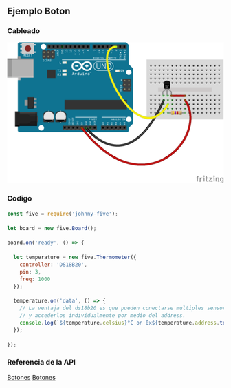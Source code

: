 ## Ejemplo Boton

### Cableado
![cableado Termometro](../../assets/temperature-ds18b20.png)

### Codigo
```javascript
const five = require('johnny-five');

let board = new five.Board();

board.on('ready', () => {

  let temperature = new five.Thermometer({
    controller: 'DS18B20',
    pin: 3,
    freq: 1000
  });

  temperature.on('data', () => {
    // La ventaja del ds18b20 es que pueden conectarse multiples sensores en el mismo cable
    // y accederlos individualmente por medio del address.
    console.log(`${temperature.celsius}°C on 0x${temperature.address.toString(16)}`);
  });

});

```

### Referencia de la API
[Botones](http://johnny-five.io/api/sensor)
[Botones](http://johnny-five.io/api/thermometer)